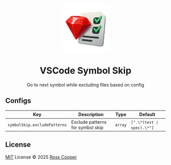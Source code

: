 <p align="center">
<img src="https://github.com/rcoopr/vscode-symbol-skip/blob/main/res/icon.png?raw=true" height="150">
</p>

<h1 align="center">VSCode Symbol Skip</h1>

<p align="center">
Go to next symbol while excluding files based on config<br>
</p>

## Configs

<!-- configs -->

| Key                          | Description                      | Type    | Default                    |
| ---------------------------- | -------------------------------- | ------- | -------------------------- |
| `symbolSkip.excludePatterns` | Exclude patterns for symbol skip | `array` | `[".\*(test \| spec).\*"]` |

<!-- configs -->

## License

[MIT](./LICENSE) License © 2025 [Ross Cooper](https://github.com/antfu)
